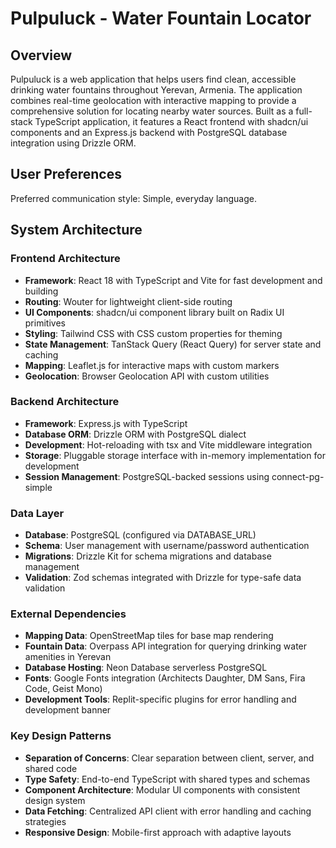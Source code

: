 # Pulpuluck - Water Fountain Locator

## Overview

Pulpuluck is a web application that helps users find clean, accessible drinking water fountains throughout Yerevan, Armenia. The application combines real-time geolocation with interactive mapping to provide a comprehensive solution for locating nearby water sources. Built as a full-stack TypeScript application, it features a React frontend with shadcn/ui components and an Express.js backend with PostgreSQL database integration using Drizzle ORM.

## User Preferences

Preferred communication style: Simple, everyday language.

## System Architecture

### Frontend Architecture
- **Framework**: React 18 with TypeScript and Vite for fast development and building
- **Routing**: Wouter for lightweight client-side routing
- **UI Components**: shadcn/ui component library built on Radix UI primitives
- **Styling**: Tailwind CSS with CSS custom properties for theming
- **State Management**: TanStack Query (React Query) for server state and caching
- **Mapping**: Leaflet.js for interactive maps with custom markers
- **Geolocation**: Browser Geolocation API with custom utilities

### Backend Architecture
- **Framework**: Express.js with TypeScript
- **Database ORM**: Drizzle ORM with PostgreSQL dialect
- **Development**: Hot-reloading with tsx and Vite middleware integration
- **Storage**: Pluggable storage interface with in-memory implementation for development
- **Session Management**: PostgreSQL-backed sessions using connect-pg-simple

### Data Layer
- **Database**: PostgreSQL (configured via DATABASE_URL)
- **Schema**: User management with username/password authentication
- **Migrations**: Drizzle Kit for schema migrations and database management
- **Validation**: Zod schemas integrated with Drizzle for type-safe data validation

### External Dependencies
- **Mapping Data**: OpenStreetMap tiles for base map rendering
- **Fountain Data**: Overpass API integration for querying drinking water amenities in Yerevan
- **Database Hosting**: Neon Database serverless PostgreSQL
- **Fonts**: Google Fonts integration (Architects Daughter, DM Sans, Fira Code, Geist Mono)
- **Development Tools**: Replit-specific plugins for error handling and development banner

### Key Design Patterns
- **Separation of Concerns**: Clear separation between client, server, and shared code
- **Type Safety**: End-to-end TypeScript with shared types and schemas
- **Component Architecture**: Modular UI components with consistent design system
- **Data Fetching**: Centralized API client with error handling and caching strategies
- **Responsive Design**: Mobile-first approach with adaptive layouts